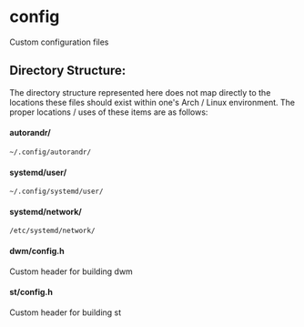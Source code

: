 # config
Custom configuration files

## Directory Structure:
The directory structure represented here does not map directly to the locations these files should exist within one's Arch / Linux environment. The proper locations / uses of these items are as follows:

#### autorandr/
`~/.config/autorandr/`

#### systemd/user/
`~/.config/systemd/user/`

#### systemd/network/
`/etc/systemd/network/`

#### dwm/config.h
Custom header for building dwm

#### st/config.h
Custom header for building st